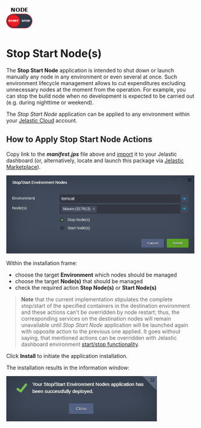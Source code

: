 
<p align="left"> 
<img src="images/button-logo-black.png" width="70"> 
</p>

# Stop Start Node(s)

The **Stop Start Node** application is intended to shut down or launch manually any node in any environment or even several at once. Such environment lifecycle management allows to cut expenditures excluding unnecessary nodes at the moment from the operation. For example, you can stop the build node when no development is expected to be carried out (e.g. during nighttime or weekend).

The *Stop Start Node* application can be applied to any environment within your [Jelastic Cloud](https://jelastic.cloud/) account.

## How to Apply Stop Start Node Actions

Copy link to the **_manifest.jps_** file above and [import](https://docs.jelastic.com/environment-import) it to your Jelastic dashboard (or, alternatively, locate and launch this package via [Jelastic Marketplace](https://docs.jelastic.com/marketplace)).

<p align="left"> 
<img src="images/install.png" width="500">
</p>

Within the installation frame:  

- choose the target **Environment** which nodes should be managed  
- choose the target **Node(s)** that should be managed   
- check the required action **Stop Node(s)** or **Start Node(s)**   

> **Note** that the current implementation stipulates the complete stop/start of the specified containers in the destination environment and these actions can't be overridden by node restart; thus, the corresponding services on the destination nodes will remain unavailable until *Stop Start Node* application will be launched again with opposite action to the previous one applied. It goes without saying, that mentioned actions can be overridden with Jelastic dashboard environment [start/stop functionality](https://docs.jelastic.com/dashboard-guide/#function-icons-for-environments).            

Click **Install** to initiate the application installation.

The installation results in the information window:

<p align="left"> 
<img src="images/success.png" width="400">
</p> 

